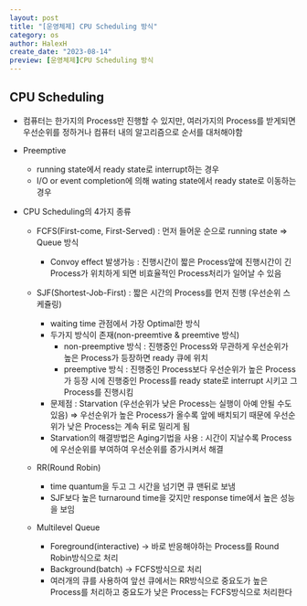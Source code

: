```yaml
---
layout: post
title: "[운영체제] CPU Scheduling 방식"
category: os
author: HalexH
create_date: "2023-08-14"
preview: [운영체제]CPU Scheduling 방식
---
```



## CPU Scheduling

- 컴퓨터는 한가지의 Process만 진행할 수 있지만, 여러가지의 Process를 받게되면 우선순위를 정하거나 컴퓨터 내의 알고리즘으로 순서를 대처해야함

- Preemptive
    - running state에서 ready state로 interrupt하는 경우
    - I/O or event completion에 의해 wating state에서 ready state로  이동하는 경우

- CPU Scheduling의 4가지 종류
    - FCFS(First-come, First-Served) : 먼저 들어운 순으로 running state ⇒ Queue 방식
        - Convoy effect 발생가능 : 진행시간이 짧은 Process앞에 진행시간이 긴 Process가 위치하게 되면 비효율적인 Process처리가 일어날 수 있음
    
    - SJF(Shortest-Job-First) : 짧은 시간의 Process를 먼저 진행 (우선순위 스케쥴링)
        - waiting time 관점에서 가장 Optimal한 방식
        - 두가지 방식이 존재(non-preemtive & preemtive 방식)
            - non-preemptive 방식 : 진행중인 Process와 무관하게 우선순위가 높은 Process가 등장하면 ready 큐에 위치
            - preemptive 방식 : 진행중인 Process보다 우선순위가 높은 Process가 등장 시에 진행중인 Process를 ready state로 interrupt 시키고 그 Process를 진행시킴
        - 문제점 : Starvation (우선순위가 낮은 Process는 실행이 아예 안될 수도 있음) ⇒ 우선순위가 높은 Process가 올수록 앞에 배치되기 때문에 우선순위가 낮은 Process는 계속 뒤로 밀리게 됨
        - Starvation의 해결방법은 Aging기법을 사용 : 시간이 지날수록 Process에 우선순위를 부여하여 우선순위를 증가시켜서 해결
    
    - RR(Round Robin)
        - time quantum을 두고 그 시간을 넘기면 큐 맨뒤로 보냄
        - SJF보다 높은 turnaround time을 갖지만 response time에서 높은 성능을 보임
    - Multilevel Queue
        - Foreground(interactive) → 바로 반응해야하는 Process를 Round Robin방식으로 처리
        - Background(batch) → FCFS방식으로 처리
        - 여러개의 큐를 사용하여 앞선 큐에서는 RR방식으로 중요도가 높은 Process를 처리하고 중요도가 낮은 Process는 FCFS방식으로 처리한다
